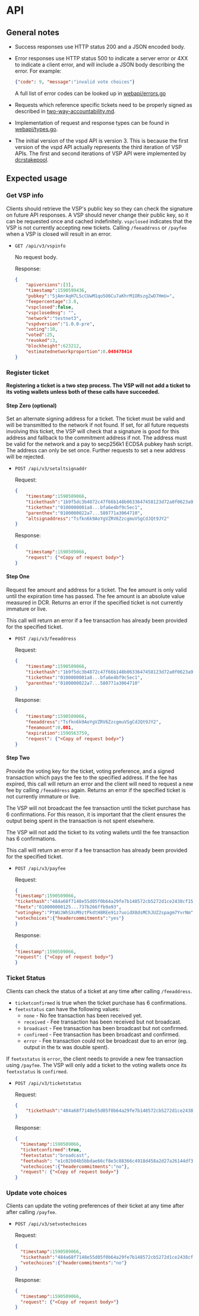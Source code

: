 # API

## General notes

- Success responses use HTTP status 200 and a JSON encoded body.

- Error responses use HTTP status 500 to indicate a server error or 4XX to
  indicate a client error, and will include a JSON body describing the error.
  For example:

  ```json
  {"code": 9, "message":"invalid vote choices"}
  ```

  A full list of error codes can be looked up in
  [webapi/errors.go](../webapi/errors.go)

- Requests which reference specific tickets need to be properly signed as
  described in [two-way-accountability.md](./two-way-accountability.md).

- Implementation of request and response types can be found in
  [webapi/types.go](../webapi/types.go).

- The initial version of the vspd API is version 3. This is because the first
  version of the vspd API actually represents the third iteration of VSP APIs.
  The first and second iterations of VSP API were implemented by
  [dcrstakepool](https://github.com/decred/dcrstakepool).

## Expected usage

### Get VSP info

Clients should retrieve the VSP's public key so they can check the signature on
future API responses. A VSP should never change their public key, so it can be
requested once and cached indefinitely. `vspclosed` indicates that the VSP is
not currently accepting new tickets. Calling `/feeaddress` or `/payfee`
when a VSP is closed will result in an error.

- `GET /api/v3/vspinfo`

    No request body.

    Response:

    ```json
    {
        "apiversions":[3],
        "timestamp":1590599436,
        "pubkey":"SjAmrAqH7LScCUwM1qo5O6Cu7aKhrM1ORszgZwD7HmU=",
        "feepercentage":3.0,
        "vspclosed":false,
        "vspclosedmsg": "",
        "network":"testnet3",
        "vspdversion":"1.0.0-pre",
        "voting":10,
        "voted":25,
        "revoked":3,
        "blockheight":623212,
        "estimatednetworkproportion":0.048478414
    }
    ```

### Register ticket

**Registering a ticket is a two step process. The VSP will not add a ticket to
its voting wallets unless both of these calls have succeeded.**

#### Step Zero (optional)

Set an alternate signing address for a ticket. The ticket must be valid and will
be transmitted to the network if not found. If set, for all future requests
involving this ticket, the VSP will check that a signature is good for this
address and fallback to the commitment address if not. The address must be valid
for the network and a pay to secp256k1 ECDSA pubkey hash script. The address can
only be set once. Further requests to set a new address will be rejected.

- `POST /api/v3/setaltsignaddr`

    Request:

    ```json
    {
        "timestamp":1590509066,
        "tickethash":"1b9f5dc3b4872c47f66b148b0633647458123d72a0f0623a90890cc51a668737",
        "tickethex":"0100000001a8...bfa6e4bf9c5ec1",
        "parenthex":"0100000022a7...580771a3064710",
        "altsignaddress":"Tsfkn6k9AoYgVZRV6ZzcgmuVSgCdJQt9JY2"
    }

    ```

    Response:

    ```json
    {
        "timestamp":1590509066,
        "request": {"<Copy of request body>"}
    }
    ```

#### Step One

Request fee amount and address for a ticket. The fee amount is only valid until
the expiration time has passed. The fee amount is an absolute value measured in
DCR. Returns an error if the specified ticket is not currently immature or live.

This call will return an error if a fee transaction has already been provided
for the specified ticket.

- `POST /api/v3/feeaddress`

    Request:

    ```json
    {
        "timestamp":1590509066,
        "tickethash":"1b9f5dc3b4872c47f66b148b0633647458123d72a0f0623a90890cc51a668737",
        "tickethex":"0100000001a8...bfa6e4bf9c5ec1",
        "parenthex":"0100000022a7...580771a3064710"
    }

    ```

    Response:

    ```json
    {
        "timestamp":1590509066,
        "feeaddress":"Tsfkn6k9AoYgVZRV6ZzcgmuVSgCdJQt9JY2",
        "feeamount":0.001,
        "expiration":1590563759,
        "request": {"<Copy of request body>"}
    }
    ```

#### Step Two

Provide the voting key for the ticket, voting preference, and a signed
transaction which pays the fee to the specified address. If the fee has expired,
this call will return an error and the client will need to request a new fee by
calling `/feeaddress` again. Returns an error if the specified ticket is not
currently immature or live.

The VSP will not broadcast the fee transaction until the ticket purchase has 6
confirmations. For this reason, it is important that the client ensures the
output being spent in the transaction is not spent elsewhere.

The VSP will not add the ticket to its voting wallets until the fee transaction
has 6 confirmations.

This call will return an error if a fee transaction has already been provided
for the specified ticket.

- `POST /api/v3/payfee`

    Request:

    ```json
    {
    "timestamp":1590509066,
    "tickethash":"484a68f7148e55d05f0b64a29fe7b148572cb5272d1ce2438cf15466d347f4f4",
    "feetx":"010000000125...737b266ffb9a93",
    "votingkey":"PtWUJWhSXsM9ztPkdtH8REe91z7uoidX8dsMChJUZ2spagm7YvrNm",
    "votechoices":{"headercommitments":"yes"}
    }
    ```

    Response:

    ```json
    {
    "timestamp":1590509066,
    "request": {"<Copy of request body>"}
    }
    ```

### Ticket Status

Clients can check the status of a ticket at any time after calling
`/feeaddress`.

- `ticketconfirmed` is true when the ticket purchase has 6 confirmations.
- `feetxstatus` can have the following values:
  - `none` - No fee transaction has been received yet.
  - `received` - Fee transaction has been received but not broadcast.
  - `broadcast` - Fee transaction has been broadcast but not confirmed.
  - `confirmed` - Fee transaction has been broadcast and confirmed.
  - `error` - Fee transaction could not be broadcast due to an error (eg. output
    in the tx was double spent).

If `feetxstatus` is `error`, the client needs to provide a new fee transaction
using `/payfee`. The VSP will only add a ticket to the voting wallets once
its `feetxstatus` is `confirmed`.

- `POST /api/v3/ticketstatus`

    Request:

    ```json
    {
        "tickethash":"484a68f7148e55d05f0b64a29fe7b148572cb5272d1ce2438cf15466d347f4f4"
    }
    ```

    Response:

    ```json
    {
      "timestamp":1590509066,
      "ticketconfirmed":true,
      "feetxstatus":"broadcast",
      "feetxhash": "e1c02b04b5bbdae66cf8e3c88366c4918d458a2d27a26144df37f54a2bc956ac",
      "votechoices":{"headercommitments":"no"},
      "request": {"<Copy of request body>"}
    }
    ```

### Update vote choices

Clients can update the voting preferences of their ticket at any time after
after calling `/payfee`.

- `POST /api/v3/setvotechoices`

    Request:

    ```json
    {
      "timestamp":1590509066,
      "tickethash":"484a68f7148e55d05f0b64a29fe7b148572cb5272d1ce2438cf15466d347f4f4",
      "votechoices":{"headercommitments":"no"}
    }
    ```

    Response:

    ```json
    {
      "timestamp":1590509066,
      "request": {"<Copy of request body>"}
    }
    ```
